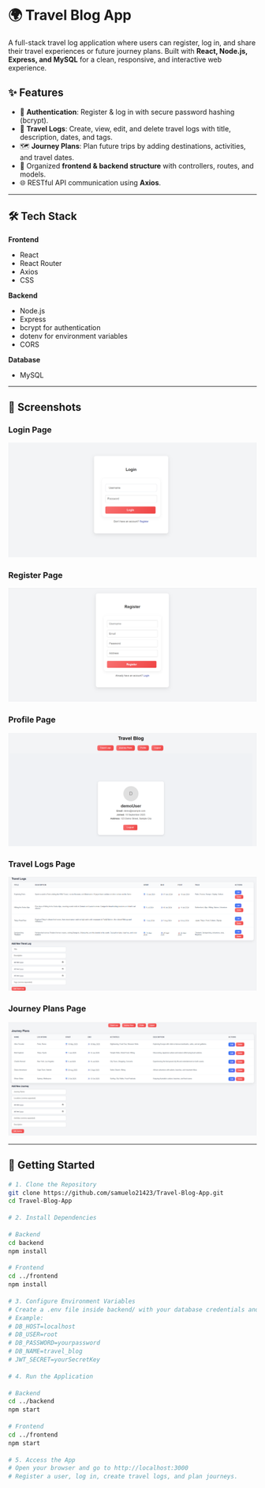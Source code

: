 # 🌍 Travel Blog App  

A full-stack travel log application where users can register, log in, and share their travel experiences or future journey plans. Built with **React, Node.js, Express, and MySQL** for a clean, responsive, and interactive web experience. 

## ✨ Features  

- 🔐 **Authentication**: Register & log in with secure password hashing (bcrypt).  
- 📝 **Travel Logs**: Create, view, edit, and delete travel logs with title, description, dates, and tags.  
- 🗺️ **Journey Plans**: Plan future trips by adding destinations, activities, and travel dates.  
- 📂 Organized **frontend & backend structure** with controllers, routes, and models.  
- 🌐 RESTful API communication using **Axios**.  

---

## 🛠️ Tech Stack  

**Frontend**  
- React  
- React Router  
- Axios  
- CSS  

**Backend**  
- Node.js  
- Express  
- bcrypt for authentication  
- dotenv for environment variables  
- CORS  

**Database**  
- MySQL  

---

## 📸 Screenshots  

### Login Page  
![Login Page](screenshots/login.png)  

### Register Page  
![Register Page](screenshots/register.png)  

### Profile Page  
![Profile Page](screenshots/profile.png)  

### Travel Logs Page  
![Travel Logs](screenshots/travel-logs.png)  

### Journey Plans Page  
![Journey Plans](screenshots/journey-plans.png)  

---

## 🚀 Getting Started  

```bash
# 1. Clone the Repository
git clone https://github.com/samuelo21423/Travel-Blog-App.git
cd Travel-Blog-App

# 2. Install Dependencies

# Backend
cd backend
npm install

# Frontend
cd ../frontend
npm install

# 3. Configure Environment Variables
# Create a .env file inside backend/ with your database credentials and JWT secret:
# Example:
# DB_HOST=localhost
# DB_USER=root
# DB_PASSWORD=yourpassword
# DB_NAME=travel_blog
# JWT_SECRET=yourSecretKey

# 4. Run the Application

# Backend
cd ../backend
npm start

# Frontend
cd ../frontend
npm start

# 5. Access the App
# Open your browser and go to http://localhost:3000
# Register a user, log in, create travel logs, and plan journeys.
